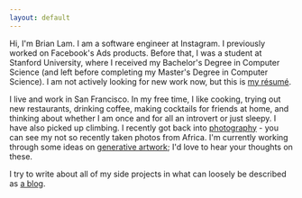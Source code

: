 ```yaml
---
layout: default
---
```

Hi, I'm Brian Lam. I am a software engineer at Instagram. I previously worked
on Facebook's Ads products. Before that, I was a
student at Stanford University, where I received my Bachelor's Degree in
Computer Science (and left before completing my Master's Degree in Computer Science).
I am not actively looking for new work now, but this is [my résumé](/me).

I live and work in San Francisco. In my free time, I like cooking, trying out
new restaurants, drinking coffee, making cocktails for friends at home, and
thinking about whether I am once and for all an introvert or just sleepy. I
have also picked up climbing. I recently got back into [photography](/photos) - you can
see my not so recently taken photos from Africa. I'm currently
working through some ideas on [generative artwork](/generative_art); I'd love
to hear your thoughts on these.

I try to write about all of my side projects in what can loosely be described as
[a blog](/blog).
